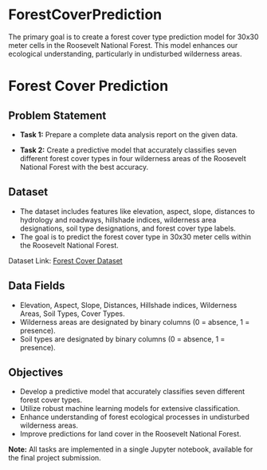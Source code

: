 # ForestCoverPrediction
The primary goal is to create a forest cover type prediction model for 30x30 meter cells in the Roosevelt National Forest. This model enhances our ecological understanding, particularly in undisturbed wilderness areas.

# Forest Cover Prediction

## Problem Statement

- **Task 1:** Prepare a complete data analysis report on the given data.

- **Task 2:** Create a predictive model that accurately classifies seven different forest cover types in four wilderness areas of the Roosevelt National Forest with the best accuracy.

## Dataset

- The dataset includes features like elevation, aspect, slope, distances to hydrology and roadways, hillshade indices, wilderness area designations, soil type designations, and forest cover type labels.
- The goal is to predict the forest cover type in 30x30 meter cells within the Roosevelt National Forest.

Dataset Link: [Forest Cover Dataset](https://d3ilbtxij3aepc.cloudfront.net/projects/CDS-Capstone-Projects/PRCP-1005-ForestCoverPred.zip)

## Data Fields

- Elevation, Aspect, Slope, Distances, Hillshade indices, Wilderness Areas, Soil Types, Cover Types.
- Wilderness areas are designated by binary columns (0 = absence, 1 = presence).
- Soil types are designated by binary columns (0 = absence, 1 = presence).

## Objectives

- Develop a predictive model that accurately classifies seven different forest cover types.
- Utilize robust machine learning models for extensive classification.
- Enhance understanding of forest ecological processes in undisturbed wilderness areas.
- Improve predictions for land cover in the Roosevelt National Forest.

**Note:** All tasks are implemented in a single Jupyter notebook, available for the final project submission.
